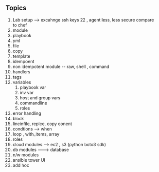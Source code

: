 ## Topics 
   1. Lab setup --> excahnge ssh keys 22 , agent less, less secure compare to chef
   2. module 
   3. playbook 
   4. yml 
   5. file 
   6. copy 
   7. template 
   8. idempoent 
   9. non idempotent module -- raw, shell , command 
   10. handlers 
   11. tags 
   12. variables 
         1. playbook var
         2. inv var
         3. host and group vars 
         4. commandline 
         5. roles 
   13. error handling 
   14. block 
   15. lineinfile, replce, copy conent 
   16. condtions --> when 
   17. loop , with_items, array 
   18. roles 
   19. cloud modules --> ec2 , s3 (python boto3 sdk)
   20. db modules ---> database 
   21. n/w modules 
   22. ansible tower UI 
   23. add hoc 